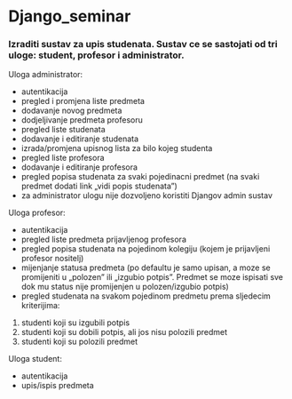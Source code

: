 # Django_seminar

### Izraditi sustav za upis studenata. Sustav ce se sastojati od tri uloge: student, profesor i administrator.

Uloga administrator:
- autentikacija
- pregled i promjena liste predmeta
- dodavanje novog predmeta
- dodjeljivanje predmeta profesoru
- pregled liste studenata
- dodavanje i editiranje studenata
- izrada/promjena upisnog lista za bilo kojeg studenta
- pregled liste profesora
- dodavanje i editiranje profesora
- pregled popisa studenata za svaki pojedinacni predmet (na svaki predmet dodati link „vidi popis studenata”)
- za administrator ulogu nije dozvoljeno koristiti Djangov admin sustav

Uloga profesor:
- autentikacija
- pregled liste predmeta prijavljenog profesora
- pregled popisa studenata na pojedinom kolegiju (kojem je prijavljeni profesor nositelj)
- mijenjanje statusa predmeta (po defaultu je samo upisan, a moze se promijeniti u „polozen” ili „izgubio potpis”. Predmet se moze ispisati sve dok mu status nije promijenjen u polozen/izgubio potpis)
- pregled studenata na svakom pojedinom predmetu prema sljedecim kriterijima:
1. studenti koji su izgubili potpis
2. studenti koji su dobili potpis, ali jos nisu polozili predmet
3. studenti koji su polozili predmet

Uloga student:
- autentikacija
- upis/ispis predmeta
